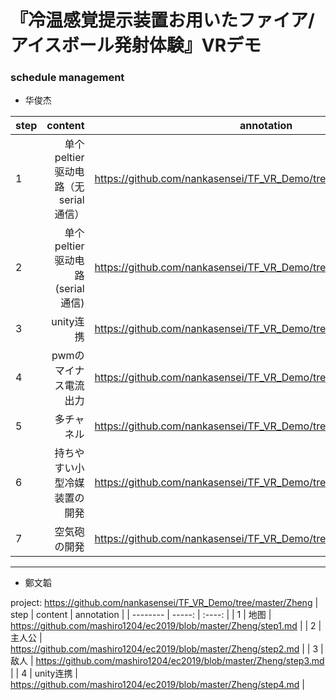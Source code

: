 # 『冷温感覚提示装置お用いたファイア/アイスボール発射体験』VRデモ

### schedule management

- 华俊杰

| step        | content                                 |  annotation  |
| --------    | -----:                                  | :----: |
| 1           | 单个peltier驱动电路（无serial 通信）      |   https://github.com/nankasensei/TF_VR_Demo/tree/master/Hua/step1.md    |
| 2           | 单个peltier驱动电路(serial 通信)         |    https://github.com/nankasensei/TF_VR_Demo/tree/master/Hua/step2.md    |
| 3           | unity连携                                |   https://github.com/nankasensei/TF_VR_Demo/tree/master/Hua/step3.md     |
| 4           | pwmのマイナス電流出力                                |   https://github.com/nankasensei/TF_VR_Demo/tree/master/Hua/step4.md     |
| 5           | 多チャネル                                |   https://github.com/nankasensei/TF_VR_Demo/tree/master/Hua/step5.md     |
| 6           | 持ちやすい小型冷媒装置の開発                               |   https://github.com/nankasensei/TF_VR_Demo/tree/master/Hua/step6.md     |
| 7           | 空気砲の開発                               |   https://github.com/nankasensei/TF_VR_Demo/tree/master/Hua/step7.md     |

---

- 鄭文韜

project: https://github.com/nankasensei/TF_VR_Demo/tree/master/Zheng
| step        | content    |  annotation  |
| --------    | -----:     | :----: |
| 1           | 地图       |   https://github.com/mashiro1204/ec2019/blob/master/Zheng/step1.md     |
| 2           | 主人公     |  https://github.com/mashiro1204/ec2019/blob/master/Zheng/step2.md     |
| 3           | 敌人       |     https://github.com/mashiro1204/ec2019/blob/master/Zheng/step3.md   |
| 4           | unity连携  |    https://github.com/mashiro1204/ec2019/blob/master/Zheng/step4.md    |

